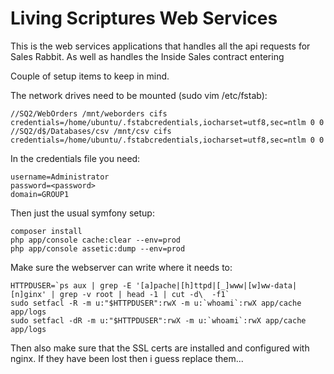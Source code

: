 Living Scriptures Web Services
===

This is the web services applications that handles all the api requests for Sales Rabbit. As well as handles the Inside Sales contract entering

Couple of setup items to keep in mind.

The network drives need to be mounted (sudo vim /etc/fstab):

    //SQ2/WebOrders /mnt/weborders cifs credentials=/home/ubuntu/.fstabcredentials,iocharset=utf8,sec=ntlm 0 0
    //SQ2/d$/Databases/csv /mnt/csv cifs credentials=/home/ubuntu/.fstabcredentials,iocharset=utf8,sec=ntlm 0 0


In the credentials file you need:

    username=Administrator
    password=<password>
    domain=GROUP1

Then just the usual symfony setup:

    composer install
    php app/console cache:clear --env=prod
    php app/console assetic:dump --env=prod
    
Make sure the webserver can write where it needs to:

    HTTPDUSER=`ps aux | grep -E '[a]pache|[h]ttpd|[_]www|[w]ww-data|[n]ginx' | grep -v root | head -1 | cut -d\  -f1`
    sudo setfacl -R -m u:"$HTTPDUSER":rwX -m u:`whoami`:rwX app/cache app/logs
    sudo setfacl -dR -m u:"$HTTPDUSER":rwX -m u:`whoami`:rwX app/cache app/logs

Then also make sure that the SSL certs are installed and configured with nginx. If they have been lost then i guess replace them...
